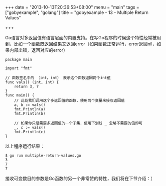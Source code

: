 +++
date = "2013-10-13T20:36:53+08:00"
menu = "main"
tags = ["gobyexample", "golang"]
title = "gobyexample - 13 - Multiple Return Values"

+++

Go语言对多返回值有语言层面的内置支持。在写Go程序的时候这个特性经常被用到，比如一个函数既返回结果又返回error（如果函数正常运行，error返回nil，如果内部出错，返回对应的error）

	package main

	import "fmt"

	// 函数签名中的 （int，int） 表示这个函数返回两个int值
	func vals() (int, int) {
		return 3, 7
	}
	func main() {
		// 此处我们调用这个多返回值的函数，使用两个变量来接收返回值
		a, b := vals()
		fmt.Println(a)
		fmt.Println(b)

		// 如果你只是需要多返回值的一个子集，使用下划线 _ 忽略不需要的值即可
		_, c := vals()
		fmt.Println(c)
	}

以上程序运行结果：

	$ go run multiple-return-values.go
	3
	7
	7

接收可变数目的参数是Go函数的另一个非常赞的特性，我们将在下节介绍：）

